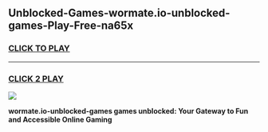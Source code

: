 
## Unblocked-Games-wormate.io-unblocked-games-Play-Free-na65x
<h3>
<a href="https://premium76.site?title=wormate.io-unblocked-games&ref=18A1">CLICK TO PLAY</a></h3>
<hr>

<h3>
<a href="https://premium76.site?title=wormate.io-unblocked-games&ref=18A1">CLICK 2 PLAY</a>
  
</h3>

<a href="https://premium76.site?title=wormate.io-unblocked-games&ref=18A1"><img src="https://clearcache.store/games.png"></a>


**wormate.io-unblocked-games games unblocked: Your Gateway to Fun and Accessible Online Gaming**
